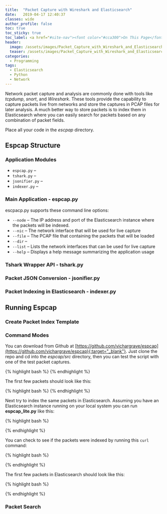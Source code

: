 ```yaml
---
title:  "Packet Capture with Wireshark and Elasticsearch"
date:   2019-04-17 12:40:37
classes: wide
author_profile: false
toc: true
toc_sticky: true
toc_label: <a href="#site-nav"><font color="#cca300">On This Page</font></a>
header:
  image: /assets/images/Packet_Capture_with_Wireshark_and_Elasticsearch.png
  teaser: /assets/images/Packet_Capture_with_Wireshark_and_Elasticsearch.png
categories:
  - Programming
tags: 
  - Elasticsearch 
  - Python
  - Network
---
```


Network packet capture and analysis are commonly done with tools like *tcpdump*, *snort*, and *Wireshark*. These tools provide the capability to capture packets live from networks and store the captures in PCAP files for later analysis. A much better way to store packets is to index them in Elasticsearch where you can easily search for packets based on any combination of packet fields.


Place all your code in the *escpap* directory.

## Espcap Structure

### Application Modules

- `espcap.py` – 
- `tshark.py` – 
- `jsonifier.py` – 
- `indexer.py` – 

### Main Application - espcap.py

escpacp.py supports these command line options:

- `--node` – The IP address and port of the Elasticsearch instance where the packets will be indexed.
- `--nic` – The network interface that will be used for live capture
- `--file` – The PCAP file that containing the packets that will be loaded
- `--dir`  – 
- `--list` – Lists the network interfaces that can be used for live capture
- `--help` – Displays a help message summarizing the application usage

### Tshark  Wrapper API - tshark.py

### Packet JSON Conversion - jsonifier.py

### Packet Indexing in Elasticsearch - indexer.py

## Running Espcap

### Create Packet Index Template

### Command Modes
You can download from Github at [https://github.com/vichargrave/espcap](https://github.com/vichargrave/espcap){:target="_blank"}. Just clone the repo and cd into the *espcap/src* directory, then you can test the script with one of the test packet captures.

{% highlight bash %}
{% endhighlight %}

The first few packets should look like this:

{% highlight bash %}
{% endhighlight %}

Next try to index the same packets in Elasticsearch. Assuming you have an Elasticsearch instance running on  your local system you can run **espcap_lite.py** like this:

{% highlight bash %}

{% endhighlight %}

You can check to see if the packets were indexed by running this `curl` command:

{% highlight bash %}

{% endhighlight %}

The first few packets in Elasticsearch should look like this:

{% highlight bash %}

{% endhighlight %}

### Packet Search
